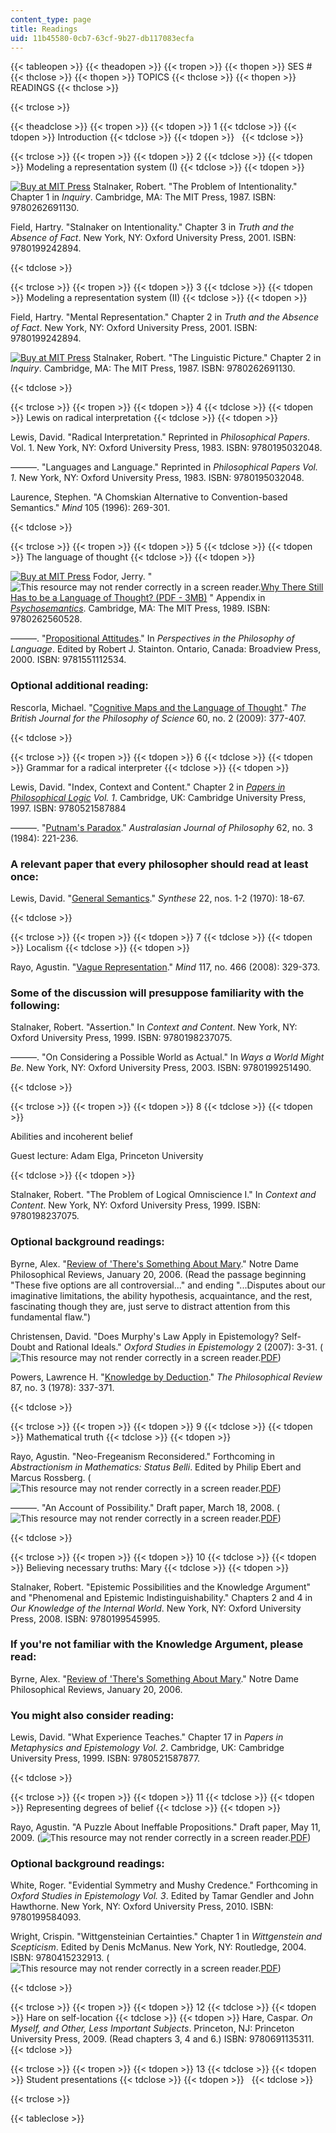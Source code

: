 ```yaml
---
content_type: page
title: Readings
uid: 11b45580-0cb7-63cf-9b27-db117083ecfa
---
```


{{< tableopen >}}
{{< theadopen >}}
{{< tropen >}}
{{< thopen >}}
SES #
{{< thclose >}}
{{< thopen >}}
TOPICS
{{< thclose >}}
{{< thopen >}}
READINGS
{{< thclose >}}

{{< trclose >}}

{{< theadclose >}}
{{< tropen >}}
{{< tdopen >}}
1
{{< tdclose >}}
{{< tdopen >}}
Introduction
{{< tdclose >}}
{{< tdopen >}}
 
{{< tdclose >}}

{{< trclose >}}
{{< tropen >}}
{{< tdopen >}}
2
{{< tdclose >}}
{{< tdopen >}}
Modeling a representation system (I)
{{< tdclose >}}
{{< tdopen >}}


[![Buy at MIT Press](/images/mp_logo.gif)](https://mitpress.mit.edu/9780262691130) Stalnaker, Robert. "The Problem of Intentionality." Chapter 1 in _Inquiry_. Cambridge, MA: The MIT Press, 1987. ISBN: 9780262691130.

Field, Hartry. "Stalnaker on Intentionality." Chapter 3 in _Truth and the Absence of Fact_. New York, NY: Oxford University Press, 2001. ISBN: 9780199242894.


{{< tdclose >}}

{{< trclose >}}
{{< tropen >}}
{{< tdopen >}}
3
{{< tdclose >}}
{{< tdopen >}}
Modeling a representation system (II)
{{< tdclose >}}
{{< tdopen >}}


Field, Hartry. "Mental Representation." Chapter 2 in _Truth and the Absence of Fact_. New York, NY: Oxford University Press, 2001. ISBN: 9780199242894.

[![Buy at MIT Press](/images/mp_logo.gif)](https://mitpress.mit.edu/9780262691130) Stalnaker, Robert. "The Linguistic Picture." Chapter 2 in _Inquiry_. Cambridge, MA: The MIT Press, 1987. ISBN: 9780262691130.


{{< tdclose >}}

{{< trclose >}}
{{< tropen >}}
{{< tdopen >}}
4
{{< tdclose >}}
{{< tdopen >}}
Lewis on radical interpretation
{{< tdclose >}}
{{< tdopen >}}


Lewis, David. "Radical Interpretation." Reprinted in _Philosophical Papers_. Vol. 1. New York, NY: Oxford University Press, 1983. ISBN: 9780195032048.

———. "Languages and Language." Reprinted in _Philosophical Papers Vol. 1_. New York, NY: Oxford University Press, 1983. ISBN: 9780195032048.

Laurence, Stephen. "A Chomskian Alternative to Convention-based Semantics." _Mind_ 105 (1996): 269-301.


{{< tdclose >}}

{{< trclose >}}
{{< tropen >}}
{{< tdopen >}}
5
{{< tdclose >}}
{{< tdopen >}}
The language of thought
{{< tdclose >}}
{{< tdopen >}}


[![Buy at MIT Press](/images/mp_logo.gif)](https://mitpress.mit.edu/9780262560528) Fodor, Jerry. "![This resource may not render correctly in a screen reader.](/images/inacessible.gif)[Why There Still Has to be a Language of Thought? (PDF - 3MB)](https://www.ida.liu.se/~nilda08/CST-papers/Fodor.pdf) " Appendix in [_Psychosemantics_](https://mitpress.mit.edu/9780262560528). Cambridge, MA: The MIT Press, 1989. ISBN: 9780262560528.

———. "[Propositional Attitudes](http://books.google.com/books?hl=en&lr=&id=_KL1y5bRGfAC&oi=fnd&pg=PA137&dq=%22Fodor%22+%22Propositional+attitudes%22+&ots=kbBoQE6hHI&sig=fZnfie6mW7CruGZ2x8YFeGcNMDQ#v=onepage&q=%22Fodor%22%20%22Propositional%20attitudes%22&f=false)." In _Perspectives in the Philosophy of Language_. Edited by Robert J. Stainton. Ontario, Canada: Broadview Press, 2000. ISBN: 9781551112534.

### Optional additional reading:

Rescorla, Michael. "[Cognitive Maps and the Language of Thought](https://pdfs.semanticscholar.org/57d6/3167bd2b46dd29cececc2de2ef744d612c30.pdf?_ga=2.52452971.2138474745.1564414830-672817412.1563980296)." _The British Journal for the Philosophy of Science_ 60, no. 2 (2009): 377-407.


{{< tdclose >}}

{{< trclose >}}
{{< tropen >}}
{{< tdopen >}}
6
{{< tdclose >}}
{{< tdopen >}}
Grammar for a radical interpreter
{{< tdclose >}}
{{< tdopen >}}


Lewis, David. "Index, Context and Content." Chapter 2 in _[Papers in Philosophical Logic](http://books.google.com/books?id=XqZVtqDvjiIC&printsec=frontcover&dq=papers+in+philosophical+logic&lr=#v=onepage&q=index%2C%20context%20and%20content&f=false) Vol. 1_. Cambridge, UK: Cambridge University Press, 1997. ISBN: 9780521587884

———. "[Putnam's Paradox](http://www.informaworld.com/smpp/content~content=a744100294~db=all~order=page)." _Australasian Journal of Philosophy_ 62, no. 3 (1984): 221-236.

### A relevant paper that every philosopher should read at least once:

Lewis, David. "[General Semantics](https://link.springer.com/article/10.1007/BF00413598)." _Synthese_ 22, nos. 1-2 (1970): 18-67.


{{< tdclose >}}

{{< trclose >}}
{{< tropen >}}
{{< tdopen >}}
7
{{< tdclose >}}
{{< tdopen >}}
Localism
{{< tdclose >}}
{{< tdopen >}}


Rayo, Agustin. "[Vague Representation](http://mind.oxfordjournals.org/cgi/content/abstract/117/466/329?ijkey=PXmDlLfZxG54YWn&keytype=ref)." _Mind_ 117, no. 466 (2008): 329-373.

### Some of the discussion will presuppose familiarity with the following:

Stalnaker, Robert. "Assertion." In _Context and Content_. New York, NY: Oxford University Press, 1999. ISBN: 9780198237075.

———. "On Considering a Possible World as Actual." In _Ways a World Might Be_. New York, NY: Oxford University Press, 2003. ISBN: 9780199251490.


{{< tdclose >}}

{{< trclose >}}
{{< tropen >}}
{{< tdopen >}}
8
{{< tdclose >}}
{{< tdopen >}}


Abilities and incoherent belief

Guest lecture: Adam Elga, Princeton University


{{< tdclose >}}
{{< tdopen >}}


Stalnaker, Robert. "The Problem of Logical Omniscience I." In _Context and Content_. New York, NY: Oxford University Press, 1999. ISBN: 9780198237075.

### Optional background readings:

Byrne, Alex. "[Review of 'There's Something About Mary](http://ndpr.nd.edu/review.cfm?id=5561)." Notre Dame Philosophical Reviews, January 20, 2006. (Read the passage beginning "These five options are all controversial..." and ending "...Disputes about our imaginative limitations, the ability hypothesis, acquaintance, and the rest, fascinating though they are, just serve to distract attention from this fundamental flaw.")

Christensen, David. "Does Murphy's Law Apply in Epistemology? Self-Doubt and Rational Ideals." _Oxford Studies in Epistemology_ 2 (2007): 3-31. (![This resource may not render correctly in a screen reader.](/images/inacessible.gif)[PDF](http://www.brown.edu/Departments/Philosophy/onlinepapers/christensen/Murphy.pdf))

Powers, Lawrence H. "[Knowledge by Deduction](http://www.jstor.org/sici?sici=0031-8108(197807)87:3%3C337:KBD%3E2.0.CO;2-A)." _The Philosophical Review_ 87, no. 3 (1978): 337-371.


{{< tdclose >}}

{{< trclose >}}
{{< tropen >}}
{{< tdopen >}}
9
{{< tdclose >}}
{{< tdopen >}}
Mathematical truth
{{< tdclose >}}
{{< tdopen >}}


Rayo, Agustin. "Neo-Fregeanism Reconsidered." Forthcoming in _Abstractionism in Mathematics: Status Belli_. Edited by Philip Ebert and Marcus Rossberg. (![This resource may not render correctly in a screen reader.](/images/inacessible.gif)[PDF](http://web.mit.edu/arayo/www/sb.pdf))

———. "An Account of Possibility." Draft paper, March 18, 2008. (![This resource may not render correctly in a screen reader.](/images/inacessible.gif)[PDF](http://web.mit.edu/arayo/www/posex.pdf))


{{< tdclose >}}

{{< trclose >}}
{{< tropen >}}
{{< tdopen >}}
10
{{< tdclose >}}
{{< tdopen >}}
Believing necessary truths: Mary
{{< tdclose >}}
{{< tdopen >}}


Stalnaker, Robert. "Epistemic Possibilities and the Knowledge Argument" and "Phenomenal and Epistemic Indistinguishability." Chapters 2 and 4 in _Our Knowledge of the Internal World_. New York, NY: Oxford University Press, 2008. ISBN: 9780199545995.

### If you're not familiar with the Knowledge Argument, please read:

Byrne, Alex. "[Review of 'There's Something About Mary](http://ndpr.nd.edu/review.cfm?id=5561)." Notre Dame Philosophical Reviews, January 20, 2006.

### You might also consider reading:

Lewis, David. "What Experience Teaches." Chapter 17 in _Papers in Metaphysics and Epistemology Vol. 2_. Cambridge, UK: Cambridge University Press, 1999. ISBN: 9780521587877.


{{< tdclose >}}

{{< trclose >}}
{{< tropen >}}
{{< tdopen >}}
11
{{< tdclose >}}
{{< tdopen >}}
Representing degrees of belief
{{< tdclose >}}
{{< tdopen >}}


Rayo, Agustin. "A Puzzle About Ineffable Propositions." Draft paper, May 11, 2009. (![This resource may not render correctly in a screen reader.](/images/inacessible.gif)[PDF](http://web.mit.edu/arayo/www/coin.pdf))

### Optional background readings:

White, Roger. "Evidential Symmetry and Mushy Credence." Forthcoming in _Oxford Studies in Epistemology Vol. 3_. Edited by Tamar Gendler and John Hawthorne. New York, NY: Oxford University Press, 2010. ISBN: 9780199584093.

Wright, Crispin. "Wittgensteinian Certainties." Chapter 1 in _Wittgenstein and Scepticism_. Edited by Denis McManus. New York, NY: Routledge, 2004. ISBN: 9780415232913. (![This resource may not render correctly in a screen reader.](/images/inacessible.gif)[PDF](http://www.st-andrews.ac.uk/~arche/papers/Wittgensteinian%20Certainties.pdf))


{{< tdclose >}}

{{< trclose >}}
{{< tropen >}}
{{< tdopen >}}
12
{{< tdclose >}}
{{< tdopen >}}
Hare on self-location
{{< tdclose >}}
{{< tdopen >}}
Hare, Caspar. _On Myself, and Other, Less Important Subjects_. Princeton, NJ: Princeton University Press, 2009. (Read chapters 3, 4 and 6.) ISBN: 9780691135311.
{{< tdclose >}}

{{< trclose >}}
{{< tropen >}}
{{< tdopen >}}
13
{{< tdclose >}}
{{< tdopen >}}
Student presentations
{{< tdclose >}}
{{< tdopen >}}
 
{{< tdclose >}}

{{< trclose >}}

{{< tableclose >}}
